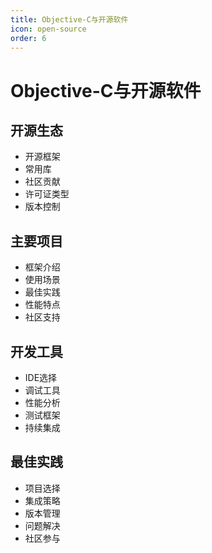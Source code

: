 ```yaml
---
title: Objective-C与开源软件
icon: open-source
order: 6
---
```


# Objective-C与开源软件

## 开源生态
- 开源框架
- 常用库
- 社区贡献
- 许可证类型
- 版本控制

## 主要项目
- 框架介绍
- 使用场景
- 最佳实践
- 性能特点
- 社区支持

## 开发工具
- IDE选择
- 调试工具
- 性能分析
- 测试框架
- 持续集成

## 最佳实践
- 项目选择
- 集成策略
- 版本管理
- 问题解决
- 社区参与
